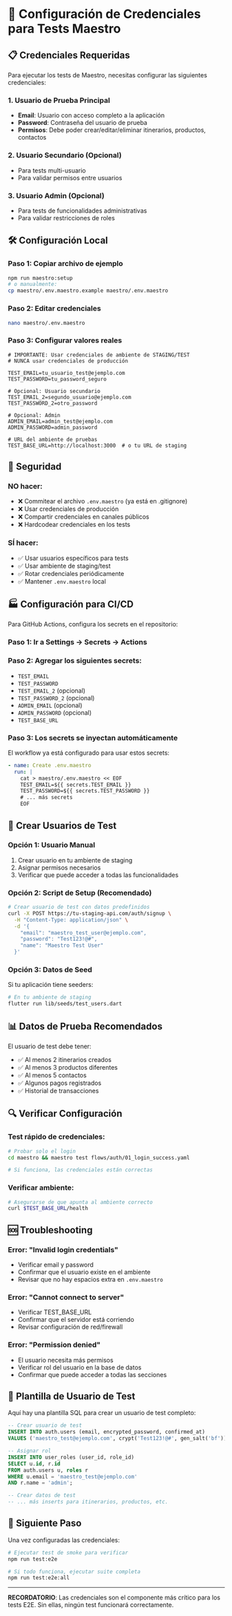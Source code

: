 # 🔐 Configuración de Credenciales para Tests Maestro

## 📋 Credenciales Requeridas

Para ejecutar los tests de Maestro, necesitas configurar las siguientes credenciales:

### 1. Usuario de Prueba Principal
- **Email**: Usuario con acceso completo a la aplicación
- **Password**: Contraseña del usuario de prueba
- **Permisos**: Debe poder crear/editar/eliminar itinerarios, productos, contactos

### 2. Usuario Secundario (Opcional)
- Para tests multi-usuario
- Para validar permisos entre usuarios

### 3. Usuario Admin (Opcional)
- Para tests de funcionalidades administrativas
- Para validar restricciones de roles

## 🛠️ Configuración Local

### Paso 1: Copiar archivo de ejemplo
```bash
npm run maestro:setup
# o manualmente:
cp maestro/.env.maestro.example maestro/.env.maestro
```

### Paso 2: Editar credenciales
```bash
nano maestro/.env.maestro
```

### Paso 3: Configurar valores reales
```env
# IMPORTANTE: Usar credenciales de ambiente de STAGING/TEST
# NUNCA usar credenciales de producción

TEST_EMAIL=tu_usuario_test@ejemplo.com
TEST_PASSWORD=tu_password_seguro

# Opcional: Usuario secundario
TEST_EMAIL_2=segundo_usuario@ejemplo.com
TEST_PASSWORD_2=otro_password

# Opcional: Admin
ADMIN_EMAIL=admin_test@ejemplo.com
ADMIN_PASSWORD=admin_password

# URL del ambiente de pruebas
TEST_BASE_URL=http://localhost:3000  # o tu URL de staging
```

## 🚨 Seguridad

### NO hacer:
- ❌ Commitear el archivo `.env.maestro` (ya está en .gitignore)
- ❌ Usar credenciales de producción
- ❌ Compartir credenciales en canales públicos
- ❌ Hardcodear credenciales en los tests

### SÍ hacer:
- ✅ Usar usuarios específicos para tests
- ✅ Usar ambiente de staging/test
- ✅ Rotar credenciales periódicamente
- ✅ Mantener `.env.maestro` local

## 🏭 Configuración para CI/CD

Para GitHub Actions, configura los secrets en el repositorio:

### Paso 1: Ir a Settings → Secrets → Actions

### Paso 2: Agregar los siguientes secrets:
- `TEST_EMAIL`
- `TEST_PASSWORD`
- `TEST_EMAIL_2` (opcional)
- `TEST_PASSWORD_2` (opcional)
- `ADMIN_EMAIL` (opcional)
- `ADMIN_PASSWORD` (opcional)
- `TEST_BASE_URL`

### Paso 3: Los secrets se inyectan automáticamente
El workflow ya está configurado para usar estos secrets:

```yaml
- name: Create .env.maestro
  run: |
    cat > maestro/.env.maestro << EOF
    TEST_EMAIL=${{ secrets.TEST_EMAIL }}
    TEST_PASSWORD=${{ secrets.TEST_PASSWORD }}
    # ... más secrets
    EOF
```

## 🧪 Crear Usuarios de Test

### Opción 1: Usuario Manual
1. Crear usuario en tu ambiente de staging
2. Asignar permisos necesarios
3. Verificar que puede acceder a todas las funcionalidades

### Opción 2: Script de Setup (Recomendado)
```bash
# Crear usuario de test con datos predefinidos
curl -X POST https://tu-staging-api.com/auth/signup \
  -H "Content-Type: application/json" \
  -d '{
    "email": "maestro_test_user@ejemplo.com",
    "password": "Test123!@#",
    "name": "Maestro Test User"
  }'
```

### Opción 3: Datos de Seed
Si tu aplicación tiene seeders:
```bash
# En tu ambiente de staging
flutter run lib/seeds/test_users.dart
```

## 📊 Datos de Prueba Recomendados

El usuario de test debe tener:
- ✅ Al menos 2 itinerarios creados
- ✅ Al menos 3 productos diferentes
- ✅ Al menos 5 contactos
- ✅ Algunos pagos registrados
- ✅ Historial de transacciones

## 🔍 Verificar Configuración

### Test rápido de credenciales:
```bash
# Probar solo el login
cd maestro && maestro test flows/auth/01_login_success.yaml

# Si funciona, las credenciales están correctas
```

### Verificar ambiente:
```bash
# Asegurarse de que apunta al ambiente correcto
curl $TEST_BASE_URL/health
```

## 🆘 Troubleshooting

### Error: "Invalid login credentials"
- Verificar email y password
- Confirmar que el usuario existe en el ambiente
- Revisar que no hay espacios extra en `.env.maestro`

### Error: "Cannot connect to server"
- Verificar TEST_BASE_URL
- Confirmar que el servidor está corriendo
- Revisar configuración de red/firewall

### Error: "Permission denied"
- El usuario necesita más permisos
- Verificar rol del usuario en la base de datos
- Confirmar que puede acceder a todas las secciones

## 📝 Plantilla de Usuario de Test

Aquí hay una plantilla SQL para crear un usuario de test completo:

```sql
-- Crear usuario de test
INSERT INTO auth.users (email, encrypted_password, confirmed_at)
VALUES ('maestro_test@ejemplo.com', crypt('Test123!@#', gen_salt('bf')), NOW());

-- Asignar rol
INSERT INTO user_roles (user_id, role_id)
SELECT u.id, r.id 
FROM auth.users u, roles r 
WHERE u.email = 'maestro_test@ejemplo.com' 
AND r.name = 'admin';

-- Crear datos de test
-- ... más inserts para itinerarios, productos, etc.
```

## 🚀 Siguiente Paso

Una vez configuradas las credenciales:

```bash
# Ejecutar test de smoke para verificar
npm run test:e2e

# Si todo funciona, ejecutar suite completa
npm run test:e2e:all
```

---

**RECORDATORIO**: Las credenciales son el componente más crítico para los tests E2E. Sin ellas, ningún test funcionará correctamente.